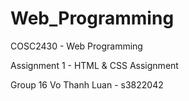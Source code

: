# Web_Programming
COSC2430 - Web Programming

Assignment 1 - HTML & CSS Assignment

Group 16
Vo Thanh Luan - s3822042
